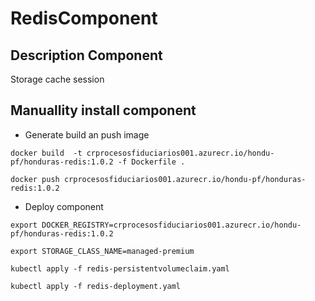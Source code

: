
#  RedisComponent

## Description Component 
   Storage cache session 

## Manuallity install component

   * Generate  build an push image

  ```shell
  docker build  -t crprocesosfiduciarios001.azurecr.io/hondu-pf/honduras-redis:1.0.2 -f Dockerfile .

  docker push crprocesosfiduciarios001.azurecr.io/hondu-pf/honduras-redis:1.0.2
  ```

   * Deploy component

  ```shell
  export DOCKER_REGISTRY=crprocesosfiduciarios001.azurecr.io/hondu-pf/honduras-redis:1.0.2
 
  export STORAGE_CLASS_NAME=managed-premium

  kubectl apply -f redis-persistentvolumeclaim.yaml
 
  kubectl apply -f redis-deployment.yaml
  
  ```

